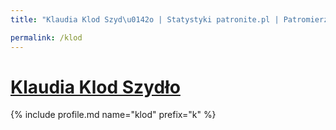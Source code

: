 ```yaml
---
title: "Klaudia Klod Szyd\u0142o | Statystyki patronite.pl | Patromierz"

permalink: /klod
---
```


# [Klaudia Klod Szydło](https://patronite.pl/klod)

{% include profile.md name="klod" prefix="k" %}
